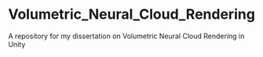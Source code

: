 # Volumetric_Neural_Cloud_Rendering
A repository for my dissertation on Volumetric Neural Cloud Rendering in Unity
